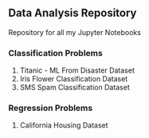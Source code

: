 ## Data Analysis Repository

Repository for all my Jupyter Notebooks
### Classification Problems
1. Titanic - ML From Disaster Dataset
2. Iris Flower Classification Dataset
3. SMS Spam Classification Dataset

### Regression Problems
1. California Housing Dataset
